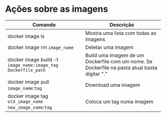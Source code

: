 # Ações sobre as imagens

Comando | Descrição
---|---
docker image ls | Mostra uma lista com todas as imagens
docker image rm  `image_name` | Deletar uma imagem
docker image build -t `image_name:image_tag` `Dockerfile_path` | Build uma imagem de um Dockerfile com um nome. Se Dockerfile na pasta atual basta digitar "."
docker image pull `image_name`:`tag`| Download uma imagem
docker image tag `old_image_name` `new_image_name`:`tag` | Coloca um tag numa imagem

